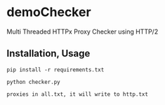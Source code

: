 # demoChecker
Multi Threaded HTTPx Proxy Checker using HTTP/2

## Installation, Usage
```
pip install -r requirements.txt

python checker.py

proxies in all.txt, it will write to http.txt
```
